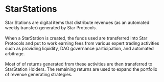 # StarStations

Star Stations are digital items that distribute revenues (as an automated weekly transfer) generated by Star Protocols.\
\
When a StarStation is created, the funds used are transferred into Star Protocols and put to work earning fees from various expert trading activities such as providing liquidity, DAO governance participation, and automated arbitrage. \
\
Most of of returns generated from these activities are then transferred to StarStation Holders. The remaining returns are used to expand the portfolio of revenue generating strategies.&#x20;
